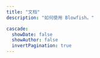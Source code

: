 ```yaml
---
title: "文档"
description: "如何使用 Blowfish。"

cascade:
  showDate: false
  showAuthor: false
  invertPagination: true
---
```

